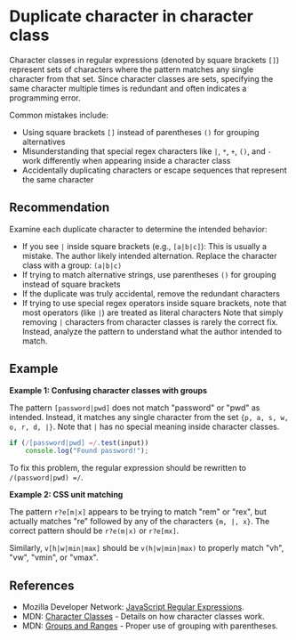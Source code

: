 # Duplicate character in character class
Character classes in regular expressions (denoted by square brackets `[]`) represent sets of characters where the pattern matches any single character from that set. Since character classes are sets, specifying the same character multiple times is redundant and often indicates a programming error.

Common mistakes include:

* Using square brackets `[]` instead of parentheses `()` for grouping alternatives
* Misunderstanding that special regex characters like `|`, `*`, `+`, `()`, and `-` work differently when appearing inside a character class
* Accidentally duplicating characters or escape sequences that represent the same character

## Recommendation
Examine each duplicate character to determine the intended behavior:

* If you see `|` inside square brackets (e.g., `[a|b|c]`): This is usually a mistake. The author likely intended alternation. Replace the character class with a group: `(a|b|c)`
* If trying to match alternative strings, use parentheses `()` for grouping instead of square brackets
* If the duplicate was truly accidental, remove the redundant characters
* If trying to use special regex operators inside square brackets, note that most operators (like `|`) are treated as literal characters
Note that simply removing `|` characters from character classes is rarely the correct fix. Instead, analyze the pattern to understand what the author intended to match.


## Example
**Example 1: Confusing character classes with groups**

The pattern `[password|pwd]` does not match "password" or "pwd" as intended. Instead, it matches any single character from the set `{p, a, s, w, o, r, d, |}`. Note that `|` has no special meaning inside character classes.


```javascript
if (/[password|pwd] =/.test(input))
	console.log("Found password!");
```
To fix this problem, the regular expression should be rewritten to `/(password|pwd) =/`.

**Example 2: CSS unit matching**

The pattern `r?e[m|x]` appears to be trying to match "rem" or "rex", but actually matches "re" followed by any of the characters `{m, |, x}`. The correct pattern should be `r?e(m|x)` or `r?e[mx]`.

Similarly, `v[h|w|min|max]` should be `v(h|w|min|max)` to properly match "vh", "vw", "vmin", or "vmax".


## References
* Mozilla Developer Network: [JavaScript Regular Expressions](https://developer.mozilla.org/en-US/docs/Web/JavaScript/Guide/Regular_Expressions).
* MDN: [Character Classes](https://developer.mozilla.org/en-US/docs/Web/JavaScript/Guide/Regular_Expressions/Character_Classes) - Details on how character classes work.
* MDN: [Groups and Ranges](https://developer.mozilla.org/en-US/docs/Web/JavaScript/Guide/Regular_Expressions/Groups_and_Ranges) - Proper use of grouping with parentheses.
